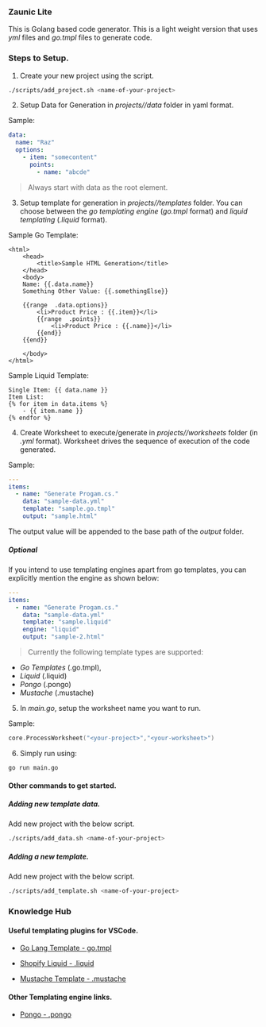 ### Zaunic Lite

This is Golang based code generator. This is a light weight version that uses _yml_ files and _go.tmpl_ files to generate code.

### Steps to Setup.

1. Create your new project using the script. 

```bash
./scripts/add_project.sh <name-of-your-project>
```

2. Setup Data for Generation in *projects/<name-of-your-project>/data* folder in yaml format.

Sample:
```yml
data:
  name: "Raz"
  options:
    - item: "somecontent"
      points:
        - name: "abcde"
```

> Always start with data as the root element.

3. Setup template for generation in *projects/<name-of-your-project>/templates* folder. You can choose between the *go templating engine* (_go.tmpl_ format) and *liquid templating* (_.liquid_ format). 

Sample Go Template:
```tmpl
<html>
	<head>
		<title>Sample HTML Generation</title>
	</head>
	<body>
    Name: {{.data.name}}
    Something Other Value: {{.somethingElse}}

	{{range  .data.options}}
		<li>Product Price : {{.item}}</li>
		{{range  .points}}
			<li>Product Price : {{.name}}</li>
		{{end}}
	{{end}}

	</body>
</html>
```

Sample Liquid Template:
```liquid
Single Item: {{ data.name }}
Item List:
{% for item in data.items %}
    - {{ item.name }}
{% endfor %}
```


4. Create Worksheet to execute/generate in *projects/<name-of-your-project>/worksheets* folder (in _.yml_ format). Worksheet drives the sequence of execution of the code generated.

Sample:
```yml
---
items:
  - name: "Generate Progam.cs."
    data: "sample-data.yml"
    template: "sample.go.tmpl"
    output: "sample.html"
```

The output value will be appended to the base path of the _output_ folder.

##### Optional

If you intend to use templating engines apart from go templates, you can explicitly mention the engine as shown below:

```yml
---
items:
  - name: "Generate Progam.cs."
    data: "sample-data.yml"
    template: "sample.liquid"
    engine: "liquid"
    output: "sample-2.html"
```

> Currently the following template types are supported:

- *Go Templates* (.go.tmpl), 
- *Liquid* (.liquid)
- *Pongo* (.pongo)
- *Mustache* (.mustache)

5. In *main.go*, setup the worksheet name you want to run.

Sample:
```go
core.ProcessWorksheet("<your-project>","<your-worksheet>")
```

6. Simply run using:

```bash
go run main.go
```

#### Other commands to get started.

##### Adding new template data.
Add new project with the below script.

```bash
./scripts/add_data.sh <name-of-your-project>
```

##### Adding a new template.
Add new project with the below script.

```bash
./scripts/add_template.sh <name-of-your-project>
```

### Knowledge Hub

#### Useful templating plugins for VSCode.

- [Go Lang Template - go.tmpl](https://marketplace.visualstudio.com/items?itemName=jinliming2.vscode-go-template)

- [Shopify Liquid - .liquid](https://marketplace.visualstudio.com/items?itemName=Shopify.theme-check-vscode)

- [Mustache Template - .mustache](https://marketplace.visualstudio.com/items?itemName=dawhite.mustache)

#### Other Templating engine links.

- [Pongo - .pongo](https://github.com/flosch/pongo2)
